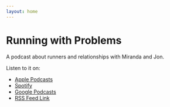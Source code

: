 ```yaml
---
layout: home
---
```


# Running with Problems

A podcast about runners and relationships with Miranda and Jon.

Listen to it on:

- [Apple Podcasts](https://podcasts.apple.com/us/podcast/running-with-problems/id1684062687)
- [Spotify](https://open.spotify.com/show/5V5FI3Z23dE8WkgSaCS6uq?si=6cd3d44297d9471c)
- [Google Podcasts](https://podcasts.google.com/feed/aHR0cHM6Ly9ydW5uaW5nd2l0aHByb2JsZW1zLnJ1bi9mZWVkLnhtbA)
- [RSS Feed Link](feed.xml)
